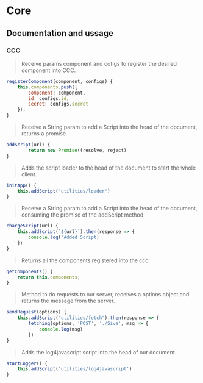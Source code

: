 # Core

## Documentation and ussage

### CCC

> Receive params component and cofigs to register the desired component into CCC.
```javascript
registerComponent(component, configs) {
    this.components.push({
        component: component,
        id: configs.id,
        secret: configs.secret
    });
}
```


> Receive a String param to add a Script into the head of the document, returns a promise.
```javascript
addScript(url) {
        return new Promise((resolve, reject)
}
```

> Adds the script loader to the head of the document to start the whole client. 
```javascript
initApp() {
    this.addScript("utilities/loader")
}
```

> Receive a String param to add a Script into the head of the document, consuming the promise of the addScript method
```javascript
chargeScript(url) {
    this.addScript(`${url}`).then(response => {
        console.log('Added Script)
    })
}
```

> Returns all the components registered into the ccc. 
```javascript
getComponents() {
    return this.components;
}
```

> Method to do requests to our server, receives a options object and returns the message from the server.
```javascript
sendRequest(options) {
    this.addScript("utilities/fetch").then(response => {       
        fetching(options, 'POST', './Siva', msg => {
            console.log(msg)
        })
}
```
> Adds the log4javascript script into the head of our document.
```javascript
startLogger() {
    this.addScript('utilities/log4javascript')
}
```
